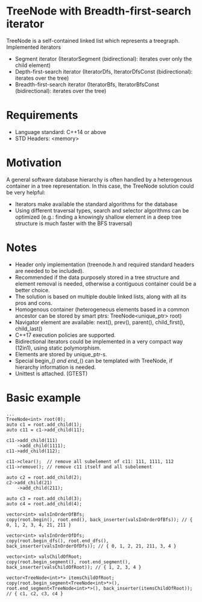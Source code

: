 # TreeNode with  Breadth-first-search iterator
TreeNode is a self-contained linked list which represents a treegraph.<br>
Implemented iterators
* Segment iterator (IteratorSegment (bidirectional): iterates over only the child element)
* Depth-first-search iterator (IteratorDfs, IteratorDfsConst (bidirectional): iterates over the tree)
* Breadth-first-search iterator (IteratorBfs, IteratorBfsConst (bidirectional): iterates over the tree)

# Requirements
* Language standard: C++14 or above
* STD Headers: \<memory\>

# Motivation
A general software database hierarchy is often handled by a heterogenous container in a tree representation. In this case, the TreeNode solution could be very helpful:
* Iterators make available the standard algorithms for the database
* Using different traversal types, search and selector algorithms can be optimized (e.g.: finding a knowingly shallow element in a deep tree structure is much faster with the BFS traversal)

# Notes
* Header only implementation (treenode.h and required standard headers are needed to be included).
* Recommended if the data purposely stored in a tree structure and element removal is needed, otherwise a contiguous container could be a better choice.
* The solution is based on multiple double linked lists, along with all its pros and cons. 
* Homogenous container (heterogeneous elements based in a common ancestor can be stored by smart ptrs: TreeNode<unique_ptr<DbEntityBase>> root)
* Navigator element are available: next(), prev(), parent(), child_first(), child_last()
* C++17 execution policies are supported.
* Bidirectional iterators could be implemented in a very compact way (12in1), using static polymorphism.
* Elements are stored by unique_ptr-s.
* Special begin_*() and end_*() can be templated with TreeNode, if hierarchy information is needed.
* Unittest is attached. (GTEST)

# Basic example
    ...
    TreeNode<int> root(0);
    auto c1 = root.add_child(1);
    auto c11 = c1->add_child(11);
        
    c11->add_child(111)
        ->add_child(1111);
    c11->add_child(112);

    c11->clear();  // remove all subelement of c11: 111, 1111, 112
    c11->remove(); // remove c11 itself and all subelement

    auto c2 = root.add_child(2);
    c2->add_child(21)
        ->add_child(211);
      
    auto c3 = root.add_child(3);
    auto c4 = root.add_child(4);

    vector<int> valsInOrderOfBfs;
    copy(root.begin(), root.end(), back_inserter(valsInOrderOfBfs)); // { 0, 1, 2, 3, 4, 21, 211 }
    
    vector<int> valsInOrderOfDfs;
    copy(root.begin_dfs(), root.end_dfs(), back_inserter(valsInOrderOfDfs)); // { 0, 1, 2, 21, 211, 3, 4 }
       
    vector<int> valsChildOfRoot;
    copy(root.begin_segment(), root.end_segment(), back_inserter(valsChildOfRoot)); // { 1, 2, 3, 4 }
    
    vector<TreeNode<int>*> itemsChildOfRoot;
    copy(root.begin_segment<TreeNode<int>*>(), root.end_segment<TreeNode<int>*>(), back_inserter(itemsChildOfRoot)); // { c1, c2, c3, c4 }
    
    
